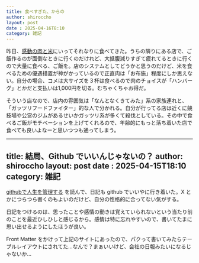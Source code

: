 ```yaml
---
title: 食べすぎた、からの
author: shiroccho
layout: post
date : 2025-04-16T8:10
category: 雑記
---
```


昨日、[感動の肉と米](https://www.ricetomeatyou.com/)にいってそれなりに食べてきた。うちの隣りにある店で、ご飯作るのが面倒なときに行くのだけれど、大抵腹減りすぎて疲れてるときに行くので大量に食べる、ご飯を。店のシステムとしてどうかと思うのだけど、米を食べるための優遇措置が神がかっているので正直肉は「お布施」程度にしか思えない。自分の場合、コメは大サイズを３杯は食べるので肉のチョイスが「ハンバーグ」とかだと支払いは1,000円を切る。むちゃくちゃお得だ。

そういう店なので、店内の雰囲気は「なんとなくきてみた」系の家族連れと、「ガッツリフードファイター」的な人で分かれる。自分が行ってる店は近くに競技場や公営のジムがあるせいかガッツリ系が多くて殺伐としている。その中で食べるご飯がモチベーションを上げてくれるので、年齢的にもっと落ち着いた店で食べても良いよなーと思いつつも通ってしまう。

---
title: 結局、Github でいいんじゃないの？
author: shiroccho
layout: post
date : 2025-04-15T18:10
category: 雑記
---

[githubで人生を管理する](https://zenn.dev/hand_dot/articles/85c9640b7dcc66) を読んで、日記も github でいいやに行き着いた。X とかにつらつら書くのもよいのだけど、自分の性格的に合ってない気がする。

日記をつけるのは、思ったことや感情の動きは覚えていられないという当たり前のことを最近ひしひしと感じるから。感情は特に忘れやすいので、書いてたまに思い出せるようにしたほうが良い。

Front Matter をかけって上記のサイトにあったので、パクって書いてみたらテーブルレイアウトにされてた...なんで？まぁいいけど、会社の日報みたいになるじゃないか...
